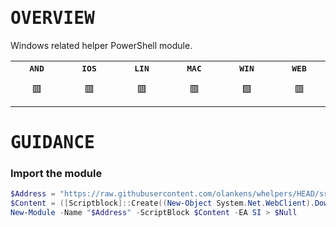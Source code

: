 # <samp>OVERVIEW</samp>

Windows related helper PowerShell module.

<table>
  <tr align="center">
    <th><samp>AND</samp></th>
    <th><samp>IOS</samp></th>
    <th><samp>LIN</samp></th>
    <th><samp>MAC</samp></th>
    <th><samp>WIN</samp></th>
    <th><samp>WEB</samp></th>
  </tr>
  <tr align="center" height="50">
    <td width="9999">🟥</td>
    <td width="9999">🟥</td>
    <td width="9999">🟥</td>
    <td width="9999">🟥</td>
    <td width="9999">🟩</td>
    <td width="9999">🟥</td>
  </tr>
</table>

# <samp>GUIDANCE</samp>

### Import the module

```powershell
$Address = "https://raw.githubusercontent.com/olankens/whelpers/HEAD/src/Whelpers.psm1"
$Content = ([Scriptblock]::Create((New-Object System.Net.WebClient).DownloadString($Address)))
New-Module -Name "$Address" -ScriptBlock $Content -EA SI > $Null
```
